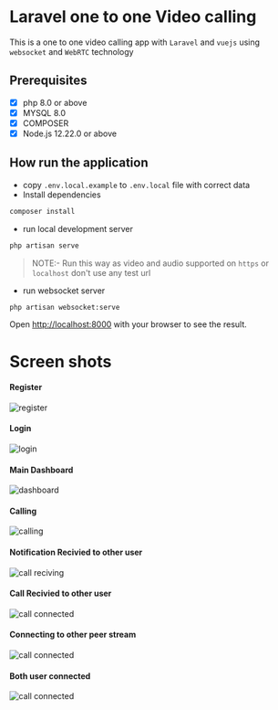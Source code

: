 # Laravel one to one Video calling 

This is a one to one video calling app with `Laravel` and `vuejs` using `websocket` and `WebRTC` technology 

## Prerequisites

- [x] php 8.0 or above
- [x] MYSQL 8.0
- [x] COMPOSER
- [x] Node.js 12.22.0 or above

## How run the application

- copy `.env.local.example` to `.env.local` file with correct data
- Install dependencies

```bash
composer install
```

- run local development server

```bash
php artisan serve
```
>NOTE:- Run this way as video and audio supported on `https` or `localhost` don't use any test url 

- run websocket server

```bash
php artisan websocket:serve
```

Open [http://localhost:8000](http://localhost:8000) with your browser to see the result.


# Screen shots

#### Register
![register](./doc/step-1.png)
#### Login
![login](./doc/step-2.png)
#### Main Dashboard 
![dashboard](./doc/step-3.png)

#### Calling
![calling](./doc/step-4.png)

#### Notification Recivied to other user
![call reciving](./doc/step-5.png)

#### Call Recivied to other user
![call connected](./doc/step-6.png)

#### Connecting to other peer stream
![call connected](./doc/step-7.png)

#### Both user connected
![call connected](./doc/step-8.png)

